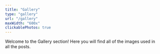 ```yaml
---
title: "Gallery"
type: "gallery"
url: "/gallery"
maxWidth: "600x"
clickablePhotos: true
---
```


Welcome to the Gallery section! 
Here you will find all of the images used in all the posts.
